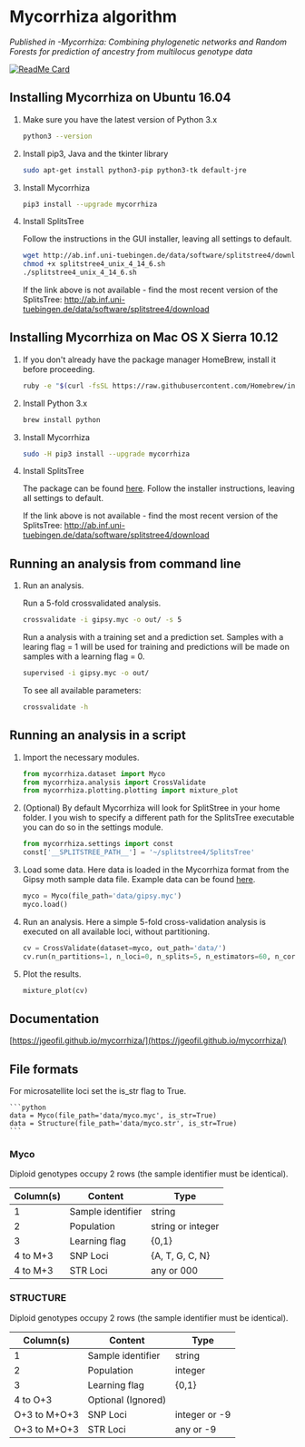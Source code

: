 # Mycorrhiza algorithm
*Published in -Mycorrhiza: Combining phylogenetic networks and Random Forests for prediction of ancestry from multilocus genotype data*


[![ReadMe Card](https://github-readme-stats.vercel.app/api/pin/?username=jgeofil&repo=mycorrhiza-article-source)](https://github.com/jgeofil/mycorrhiza-article-source)

## Installing Mycorrhiza on Ubuntu 16.04

1. Make sure you have the latest version of Python 3.x

    ```bash
    python3 --version
    ```

2. Install pip3, Java and the tkinter library

    ```bash
    sudo apt-get install python3-pip python3-tk default-jre
    ```

3. Install Mycorrhiza

    ```bash
    pip3 install --upgrade mycorrhiza
    ```

4. Install SplitsTree
    
    Follow the instructions in the GUI installer, leaving all settings to default.
    ```bash
    wget http://ab.inf.uni-tuebingen.de/data/software/splitstree4/download/splitstree4_unix_4_14_6.sh
    chmod +x splitstree4_unix_4_14_6.sh
    ./splitstree4_unix_4_14_6.sh
    ```

    If the link above is not available - find the most recent version of the SplitsTree: 
    http://ab.inf.uni-tuebingen.de/data/software/splitstree4/download

## Installing Mycorrhiza on Mac OS X Sierra 10.12

1. If you don't already have the package manager HomeBrew, install it before proceeding.

    ```bash
    ruby -e "$(curl -fsSL https://raw.githubusercontent.com/Homebrew/install/master/install)"
    
    ```
    
2. Install Python 3.x

    ```bash
    brew install python
    ```

3. Install Mycorrhiza

    ```bash
    sudo -H pip3 install --upgrade mycorrhiza
    ```
    
4. Install SplitsTree

    The package can be found [here](http://ab.inf.uni-tuebingen.de/data/software/splitstree4/download/splitstree4_macos_4_14_6.dmg).
    Follow the installer instructions, leaving all settings to default.

    If the link above is not available - find the most recent version of the SplitsTree: 
    http://ab.inf.uni-tuebingen.de/data/software/splitstree4/download


## Running an analysis from command line

1. Run an analysis.

    Run a 5-fold crossvalidated analysis.
    ```bash
    crossvalidate -i gipsy.myc -o out/ -s 5
    ```

    Run a analysis with a training set and a prediction set. Samples with a learing flag = 1 will 
    be used for training and predictions will be made on samples with a learning flag = 0.
    ```bash
    supervised -i gipsy.myc -o out/
    ```

    To see all available parameters:
    ```bash
    crossvalidate -h
    ```

## Running an analysis in a script 

1. Import the necessary modules.
    
    ```python
    from mycorrhiza.dataset import Myco
    from mycorrhiza.analysis import CrossValidate
    from mycorrhiza.plotting.plotting import mixture_plot
    ```
    
2. (Optional) By default Mycorrhiza will look for SplitStree in your home folder. 
I you wish to specify a different path for the SplitsTree executable you can do so in the settings module.

    ```python
    from mycorrhiza.settings import const
    const['__SPLITSTREE_PATH__'] = '~/splitstree4/SplitsTree'
 
    ```
3. Load some data. Here data is loaded in the Mycorrhiza format from the Gipsy moth sample data file.
	Example data can be found [here](https://github.com/jgeofil/mycorrhiza/tree/master/examples/data).

    ```python
    myco = Myco(file_path='data/gipsy.myc')
    myco.load()
    ```

4. Run an analysis. Here a simple 5-fold cross-validation analysis is executed on all available loci,
without partitioning.

    ```python
    cv = CrossValidate(dataset=myco, out_path='data/')
	cv.run(n_partitions=1, n_loci=0, n_splits=5, n_estimators=60, n_cores=1)
    ```
    
5. Plot the results.

    ```python
    mixture_plot(cv)
    ```
    
## Documentation

[https://jgeofil.github.io/mycorrhiza/](https://jgeofil.github.io/mycorrhiza/)


## File formats
For microsatellite loci set the is_str flag to True.

    ```python
    data = Myco(file_path='data/myco.myc', is_str=True)
    data = Structure(file_path='data/myco.str', is_str=True)
    ```

### Myco

Diploid genotypes occupy 2 rows (the sample identifier must be identical).

| Column(s) | Content           | Type                       |
| --------- | ----------------- | -------------------------- |
| 1         | Sample identifier | string                     |
| 2         | Population   	    | string or integer          |
| 3         | Learning flag     | {0,1}                      |
| 4 to M+3  | SNP Loci	        | {A, T, G, C, N}            |
| 4 to M+3  | STR Loci	        | any or 000                 |

### STRUCTURE

Diploid genotypes occupy 2 rows (the sample identifier must be identical).

| Column(s)     | Content           | Type                       |
| ------------- | ----------------- | -------------------------- |
| 1             | Sample identifier | string                     |
| 2             | Population   	    | integer                    |
| 3             | Learning flag     | {0,1}                      |
| 4 to O+3      | Optional (Ignored)|                            |
| O+3 to M+O+3  | SNP Loci	        | integer or -9              |
| O+3 to M+O+3  | STR Loci	        | any or -9                  |

